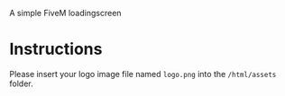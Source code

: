 A simple FiveM loadingscreen

# Instructions

Please insert your logo image file named `logo.png` into the `/html/assets` folder.
